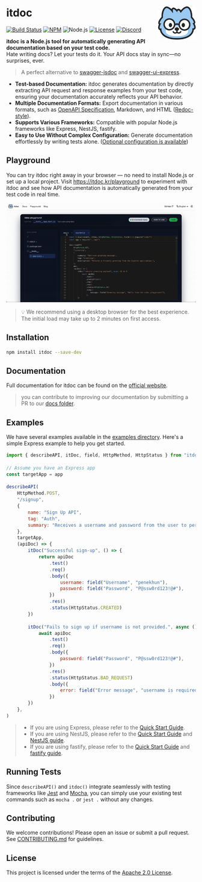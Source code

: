 # <img src="https://github.com/do-pa/itdoc/blob/develop/itdoc-doc/static/img/logo.png?raw=true" align="right" width="100">itdoc

[![Build Status](https://github.com/do-pa/itdoc/actions/workflows/ci.yml/badge.svg)](https://github.com/do-pa/itdoc/actions/workflows/ci.yml)
[![NPM](https://img.shields.io/npm/v/itdoc.svg)](https://www.npmjs.com/package/itdoc)
![Node.js](https://img.shields.io/badge/node.js-%3E%3D20.0.0-brightgreen?logo=node.js&logoColor=white&style=flat-square)
[![License](https://img.shields.io/:license-apache-brightgreen.svg)](http://www.apache.org/licenses/LICENSE-2.0.html)
[![Discord](https://img.shields.io/badge/Chat-Discord-5765F2.svg)](https://discord.gg/ZhXk7VSu5Z)

**itdoc is a Node.js tool for automatically generating API documentation based on your test
code.**  
Hate writing docs? Let your tests do it. Your API docs stay in sync—no surprises, ever.

> A perfect alternative to [swagger-jsdoc] and [swagger-ui-express].

[swagger-jsdoc]: https://github.com/Surnet/swagger-jsdoc
[swagger-ui-express]: https://github.com/scottie1984/swagger-ui-express

- **Test-based Documentation:** itdoc generates documentation by directly extracting API request and
  response examples from your test code, ensuring your documentation accurately reflects your API
  behavior.
- **Multiple Documentation Formats:** Export documentation in various formats, such as
  [OpenAPI Specification](https://swagger.io/specification/), Markdown, and HTML
  ([Redoc-style](https://redocly.github.io/redoc/)).
- **Supports Various Frameworks:** Compatible with popular Node.js frameworks like Express, NestJS,
  fastify.
- **Easy to Use Without Complex Configuration:** Generate documentation effortlessly by writing
  tests alone. ([Optional configuration is available](https://itdoc.kr/docs/guides/configuration))

[//]: # "TODO : 나중에 CLI 문서 작성된다면, REAMDE에 추가할 것."
[OpenAPI Specification]: https://swagger.io/specification/
[Redoc-style]: https://redocly.github.io/redoc/
[HTML output]: http://redocly.com/demo/openapi/museum-api/operations/getmuseumhours

## Playground

You can try itdoc right away in your browser — no need to install Node.js or set up a local project.
Visit https://itdoc.kr/playground to experiment with itdoc and see how API documentation is
automatically generated from your test code in real time.

![playground_demo.gif](itdoc-doc/static/img/playground-demo.gif)

> 💡 We recommend using a desktop browser for the best experience. The initial load may take up to 2
> minutes on first access.

## Installation

```bash
npm install itdoc --save-dev
```

## Documentation

Full documentation for itdoc can be found on the [official website](https://itdoc.kr/).

> you can contribute to improving our documentation by submitting a PR to our
> [docs folder](https://github.com/do-pa/itdoc/tree/develop/itdoc-doc).

## Examples

We have several examples available in the [examples directory]. Here's a simple Express example to
help you get started.

```javascript
import { describeAPI, itDoc, field, HttpMethod, HttpStatus } from "itdoc"

// Assume you have an Express app
const targetApp = app

describeAPI(
    HttpMethod.POST,
    "/signup",
    {
        name: "Sign Up API",
        tag: "Auth",
        summary: "Receives a username and password from the user to perform sign-up.",
    },
    targetApp,
    (apiDoc) => {
        itDoc("Successful sign-up", () => {
            return apiDoc
                .test()
                .req()
                .body({
                    username: field("Username", "penekhun"),
                    password: field("Password", "P@ssw0rd123!@#"),
                })
                .res()
                .status(HttpStatus.CREATED)
        })

        itDoc("Fails to sign up if username is not provided.", async () => {
            await apiDoc
                .test()
                .req()
                .body({
                    password: field("Password", "P@ssw0rd123!@#"),
                })
                .res()
                .status(HttpStatus.BAD_REQUEST)
                .body({
                    error: field("Error message", "username is required"),
                })
        })
    },
)
```

[examples directory]: https://github.com/do-pa/itdoc/tree/develop/examples

> - If you are using Express, please refer to the [Quick Start Guide].
> - If you are using NestJS, please refer to the [Quick Start Guide] and [NestJS guide].
> - If you are using fastify, please refer to the [Quick Start Guide] and [fastify guide].

[Quick Start Guide]: https://itdoc.kr/docs/guides/quick-start
[NestJS guide]: https://itdoc.kr/docs/guides/framework-guide/#nestjs-example
[fastify guide]: https://itdoc.kr/docs/guides/framework-guide/#fastify-example

## Running Tests

Since `describeAPI()` and `itdoc()` integrate seamlessly with testing frameworks like
[Jest](https://jestjs.io/docs/getting-started) and [Mocha](https://mochajs.org/#getting-started),
you can simply use your existing test commands such as `mocha .` or `jest .` without any changes.

## Contributing

We welcome contributions! Please open an issue or submit a pull request. See
[CONTRIBUTING.md](CONTRIBUTING.md) for guidelines.

## License

This project is licensed under the terms of the [Apache 2.0 License](LICENSE.txt).
